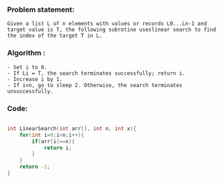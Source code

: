 ### Problem statement: 

    Given a list L of n elements with values or records L0...Ln-1 and target value is T, the following subrotine useslinear search to find the index of the target T in L.


### Algorithm :

    - Set i to 0.
    - If Li = T, the search terminates successfully; return i.
    - Increase i by 1.
    - If i<n, go to sleep 2. Otherwise, the search terminates unsuccessfully.


### Code:

```cpp

int LinearSearch(int arr[], int n, int x){
    for(int i=0;i<n;i++){
        if(arr[i]==x){
            return i;
        }
    }
    return -1;
}

```
